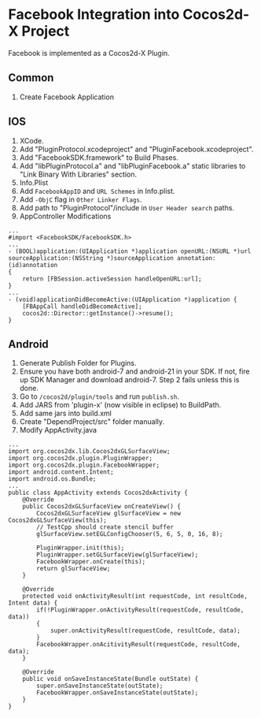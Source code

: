 # Facebook Integration into Cocos2d-X Project
Facebook is implemented as a Cocos2d-X Plugin. 

## Common
1. Create Facebook Application

## IOS
1. XCode.
  1. Add "PluginProtocol.xcodeproject" and "PluginFacebook.xcodeproject".
  2. Add "FacebookSDK.framework" to Build Phases.
  3. Add "libPluginProtocol.a" and "libPluginFacebook.a" static libraries to "Link Binary With Libraries" section.
2. Info.Plist
  1. Add `FacebookAppID` and `URL Schemes` in Info.plist.
3. Add `-ObjC` flag in `Other Linker Flags`.
4. Add path to "PluginProtocol"/include in `User Header search` paths.
4. AppController Modifications

```
...
#import <FacebookSDK/FacebookSDK.h>
...
- (BOOL)application:(UIApplication *)application openURL:(NSURL *)url sourceApplication:(NSString *)sourceApplication annotation:(id)annotation
{
    return [FBSession.activeSession handleOpenURL:url];
}
...
- (void)applicationDidBecomeActive:(UIApplication *)application {
    [FBAppCall handleDidBecomeActive];
    cocos2d::Director::getInstance()->resume();
}
```

## Android
1. Generate Publish Folder for Plugins.
  1. Ensure you have both android-7 and android-21 in your SDK. If not, fire up SDK Manager and download android-7. Step 2 fails unless this is done.
  2. Go to `/cocos2d/plugin/tools` and run `publish.sh`. 
2. Add JARS from 'plugin-x' (now visible in eclipse) to BuildPath.
3. Add same jars into build.xml
4. Create "DependProject/src" folder manually.
5. Modify AppActivity.java
```
...
import org.cocos2dx.lib.Cocos2dxGLSurfaceView;
import org.cocos2dx.plugin.PluginWrapper;
import org.cocos2dx.plugin.FacebookWrapper;
import android.content.Intent;
import android.os.Bundle;
...
public class AppActivity extends Cocos2dxActivity {
    @Override
    public Cocos2dxGLSurfaceView onCreateView() {
        Cocos2dxGLSurfaceView glSurfaceView = new Cocos2dxGLSurfaceView(this);
        // TestCpp should create stencil buffer
        glSurfaceView.setEGLConfigChooser(5, 6, 5, 0, 16, 8);

        PluginWrapper.init(this);
        PluginWrapper.setGLSurfaceView(glSurfaceView);
        FacebookWrapper.onCreate(this);
        return glSurfaceView;
    }

    @Override
    protected void onActivityResult(int requestCode, int resultCode, Intent data) {
        if(!PluginWrapper.onActivityResult(requestCode, resultCode, data))
        {
            super.onActivityResult(requestCode, resultCode, data);
        }
        FacebookWrapper.onAcitivityResult(requestCode, resultCode, data);
    }

    @Override
    public void onSaveInstanceState(Bundle outState) {
        super.onSaveInstanceState(outState);
        FacebookWrapper.onSaveInstanceState(outState);
    }
}
```


